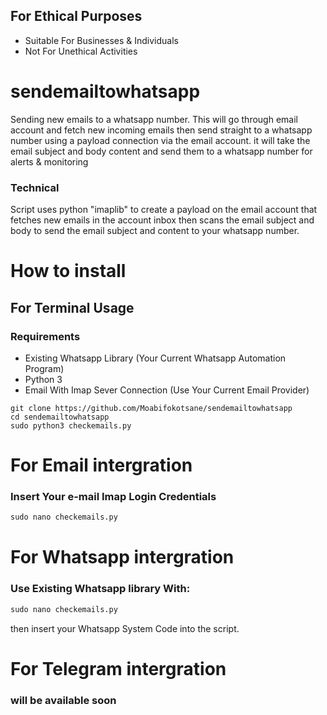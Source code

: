 ## For Ethical Purposes 
- Suitable For Businesses & Individuals
- Not For Unethical Activities
  
# sendemailtowhatsapp
Sending new emails to a whatsapp number. This will go through email account and fetch new incoming emails then send straight to a whatsapp number using a payload connection via the email account. it will take the email subject and body content and send them to a whatsapp number for alerts &amp; monitoring

### Technical
Script uses python "imaplib" to create a payload on the email account that fetches new emails in the account inbox then scans the email subject and body to send the email subject and content to your whatsapp number.

# How to install 
## For Terminal Usage
### Requirements
- Existing Whatsapp Library (Your Current Whatsapp Automation Program)
- Python 3
- Email With Imap Sever Connection (Use Your Current Email Provider)

```linux
git clone https://github.com/Moabifokotsane/sendemailtowhatsapp
cd sendemailtowhatsapp
sudo python3 checkemails.py 
```
# For Email intergration
### Insert Your e-mail Imap Login Credentials
```python
sudo nano checkemails.py
```
# For Whatsapp intergration 
### Use Existing Whatsapp library With:

```Python
sudo nano checkemails.py
```

then insert your Whatsapp System Code into the script.

# For Telegram intergration 
### will be available soon


